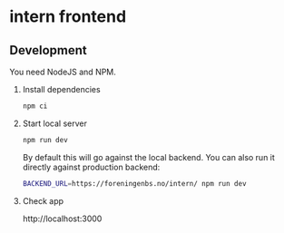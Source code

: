 # intern frontend

## Development

You need NodeJS and NPM.

1. Install dependencies

   ```bash
   npm ci
   ```

1. Start local server

   ```bash
   npm run dev
   ```

   By default this will go against the local backend. You can also run it directly
   against production backend:

   ```bash
   BACKEND_URL=https://foreningenbs.no/intern/ npm run dev
   ```

1. Check app

   http://localhost:3000
